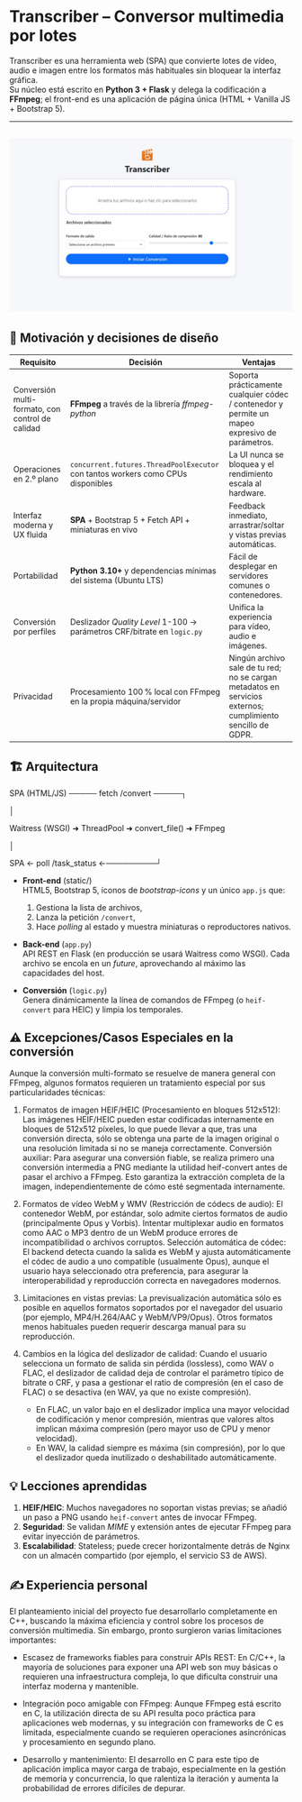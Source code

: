 # Transcriber – Conversor multimedia por lotes

Transcriber es una herramienta web (SPA) que convierte lotes de vídeo, audio e imagen entre los formatos más habituales sin bloquear la interfaz gráfica.  
Su núcleo está escrito en **Python 3 + Flask** y delega la codificación a **FFmpeg**; el front-end es una aplicación de página única (HTML + Vanilla JS + Bootstrap 5).

---
![Captura de pantalla](static/screenshot.jpg)
---

## 🚀 Motivación y decisiones de diseño

| Requisito | Decisión | Ventajas |
|-----------|----------|----------|
| Conversión multi-formato, con control de calidad | **FFmpeg** a través de la librería *ffmpeg-python* | Soporta prácticamente cualquier códec / contenedor y permite un mapeo expresivo de parámetros. |
| Operaciones en 2.º plano | `concurrent.futures.ThreadPoolExecutor` con tantos workers como CPUs disponibles | La UI nunca se bloquea y el rendimiento escala al hardware. |
| Interfaz moderna y UX fluida | **SPA** + Bootstrap 5 + Fetch API + miniaturas en vivo | Feedback inmediato, arrastrar/soltar y vistas previas automáticas. |
| Portabilidad | **Python 3.10+** y dependencias mínimas del sistema (Ubuntu LTS) | Fácil de desplegar en servidores comunes o contenedores. |
| Conversión por perfiles | Deslizador *Quality Level* 1-100 → parámetros CRF/bitrate en `logic.py` | Unifica la experiencia para vídeo, audio e imágenes. |
Privacidad | Procesamiento 100 % local con FFmpeg en la propia máquina/servidor | Ningún archivo sale de tu red; no se cargan metadatos en servicios externos; cumplimiento sencillo de GDPR. 


## 🏗️ Arquitectura

SPA (HTML/JS) ───── fetch /convert ─────┐

│

Waitress (WSGI) ➜ ThreadPool ➜ convert_file() ➜ FFmpeg

│

SPA ← poll /task_status <id> ←─────────┘


- **Front-end** (static/)  
  HTML5, Bootstrap 5, íconos de *bootstrap-icons* y un único `app.js` que:
  1. Gestiona la lista de archivos,
  2. Lanza la petición `/convert`,
  3. Hace *polling* al estado y muestra miniaturas o reproductores nativos.

- **Back-end** (`app.py`)  
  API REST en Flask (en producción se usará Waitress como WSGI). Cada archivo se encola en un *future*, aprovechando al máximo las capacidades del host.

- **Conversión** (`logic.py`)  
  Genera dinámicamente la línea de comandos de FFmpeg (o `heif-convert` para HEIC) y limpia los temporales.

## ⚠️ Excepciones/Casos Especiales en la conversión
Aunque la conversión multi-formato se resuelve de manera general con FFmpeg, algunos formatos requieren un tratamiento especial por sus particularidades técnicas:

  1. Formatos de imagen HEIF/HEIC (Procesamiento en bloques 512x512):
  Las imágenes HEIF/HEIC pueden estar codificadas internamente en bloques de 512x512 píxeles, lo que puede llevar a que, tras una conversión directa, sólo se obtenga una parte de la imagen original o una resolución limitada si no se maneja correctamente.
  Conversión auxiliar: Para asegurar una conversión fiable, se realiza primero una conversión intermedia a PNG mediante la utilidad heif-convert antes de pasar el archivo a FFmpeg. Esto garantiza la extracción completa de la imagen, independientemente de cómo esté segmentada internamente.

  2. Formatos de vídeo WebM y WMV (Restricción de códecs de audio):
  El contenedor WebM, por estándar, solo admite ciertos formatos de audio (principalmente Opus y Vorbis). Intentar multiplexar audio en formatos como AAC o MP3 dentro de un WebM produce errores de incompatibilidad o archivos corruptos.
  Selección automática de códec: El backend detecta cuando la salida es WebM y ajusta automáticamente el códec de audio a uno compatible (usualmente Opus), aunque el usuario haya seleccionado otra preferencia, para asegurar la interoperabilidad y reproducción correcta en navegadores modernos.

  3. Limitaciones en vistas previas:
  La previsualización automática sólo es posible en aquellos formatos soportados por el navegador del usuario (por ejemplo, MP4/H.264/AAC y WebM/VP9/Opus). Otros formatos menos habituales pueden requerir descarga manual para su reproducción.

  4. Cambios en la lógica del deslizador de calidad:
  Cuando el usuario selecciona un formato de salida sin pérdida (lossless), como WAV o FLAC, el deslizador de calidad deja de controlar el parámetro típico de bitrate o CRF, y pasa a gestionar el ratio de compresión (en el caso de FLAC) o se desactiva (en WAV, ya que no existe compresión).
      - En FLAC, un valor bajo en el deslizador implica una mayor velocidad de codificación y menor compresión, mientras que valores altos implican máxima compresión (pero mayor uso de CPU y menor velocidad).
      - En WAV, la calidad siempre es máxima (sin compresión), por lo que el deslizador queda inutilizado o deshabilitado automáticamente.

## 💡 Lecciones aprendidas

1. **HEIF/HEIC**: Muchos navegadores no soportan vistas previas; se añadió un paso a PNG usando `heif-convert` antes de invocar FFmpeg.  
2. **Seguridad**: Se validan *MIME* y extensión antes de ejecutar FFmpeg para evitar inyección de parámetros.  
3. **Escalabilidad**: Stateless; puede crecer horizontalmente detrás de Nginx con un almacén compartido (por ejemplo, el servicio S3 de AWS).

## ✍️ Experiencia personal
El planteamiento inicial del proyecto fue desarrollarlo completamente en C++, buscando la máxima eficiencia y control sobre los procesos de conversión multimedia. Sin embargo, pronto surgieron varias limitaciones importantes:

- Escasez de frameworks fiables para construir APIs REST: En C/C++, la mayoría de soluciones para exponer una API web son muy básicas o requieren una infraestructura compleja, lo que dificulta construir una interfaz moderna y mantenible.

- Integración poco amigable con FFmpeg: Aunque FFmpeg está escrito en C, la utilización directa de su API resulta poco práctica para aplicaciones web modernas, y su integración con frameworks de C es limitada, especialmente cuando se requieren operaciones asincrónicas y procesamiento en segundo plano.

- Desarrollo y mantenimiento: El desarrollo en C para este tipo de aplicación implica mayor carga de trabajo, especialmente en la gestión de memoria y concurrencia, lo que ralentiza la iteración y aumenta la probabilidad de errores difíciles de depurar.